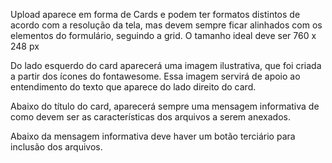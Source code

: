 Upload aparece em forma de Cards e podem ter formatos distintos de acordo com a resolução da tela, mas devem sempre ficar alinhados com os elementos do formulário, seguindo a grid. O tamanho ideal deve ser 760 x 248 px

Do lado esquerdo do card aparecerá uma imagem ilustrativa, que foi criada a partir dos ícones do fontawesome. Essa imagem servirá de apoio ao entendimento do texto que aparece do lado direito do card.

Abaixo do título do card, aparecerá sempre uma mensagem informativa
de como devem ser as características dos arquivos a serem anexados.

Abaixo da mensagem informativa deve haver um botão terciário para inclusão dos arquivos.

